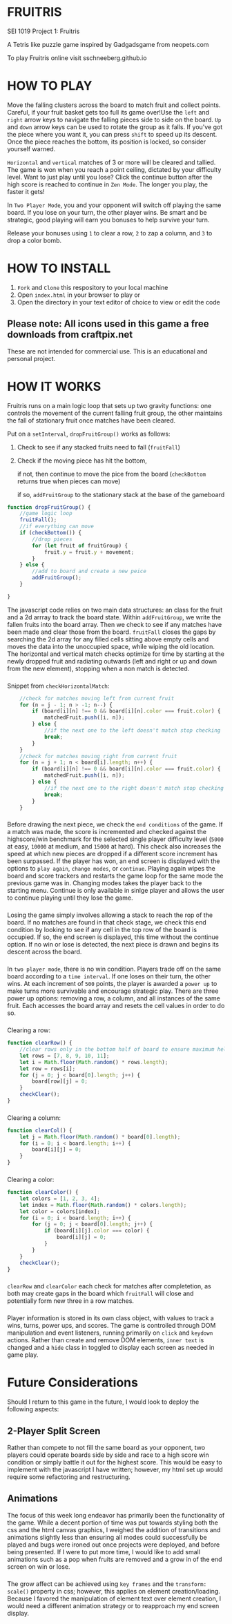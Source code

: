 # FRUITRIS
SEI 1019 Project 1: Fruitris 

A Tetris like puzzle game inspired by Gadgadsgame from neopets.com

To play Fruitris online visit sschneeberg.github.io

# HOW TO PLAY

Move the falling clusters across the board to match fruit and collect points.  Careful, if your fruit basket gets too full its game over!Use the `left` and `right` arrow keys to navigate the falling pieces side to side on the board.  `Up` and `down` arrow keys can be used to rotate the group as it falls.  If you've got the piece where you want it, you can press `shift` to speed up its descent.  Once the piece reaches the bottom, its position is locked, so consider yourself warned. 

`Horizontal` and `vertical` matches of 3 or more will be cleared and tallied. The game is won when you reach a point ceiling, dictated by your difficulty level.  Want to just play until you lose? Click the continue button after the high score is reached to continue in `Zen Mode`. The longer you play, the faster it gets!

In `Two Player Mode`, you and your opponent will switch off playing the same board.  If you lose on your turn, the other player wins.  Be smart and be strategic, good playing will earn you bonuses to help survive your turn.

Release your bonuses using `1` to clear a row, `2` to zap a column, and `3` to drop a color bomb.

# HOW TO INSTALL

1. `Fork` and `Clone` this respository to your local machine
2. Open `index.html` in your browser to play or 
3. Open the directory in your text editor of choice to view or edit the code

## Please note: All icons used in this game a free downloads from craftpix.net
These are not intended for commercial use.  This is an educational and personal project.
###

# HOW IT WORKS

Fruitris runs on a main logic loop that sets up two gravity functions: one controls the movement of the current falling fruit group, the other maintains the fall of stationary fruit once matches have been cleared.  

Put on a `setInterval`,  `dropFruitGroup()` works as follows:
1. Check to see if any stacked fruits need to fall (`fruitFall`) 
2. Check if the moving piece has hit the bottom, 

    if not, then continue to move the pice from the board 
    (`checkBottom` returns true when pieces can move) 

    if so, `addFruitGroup` to the stationary stack at the base of the gameboard

```javascript
function dropFruitGroup() {
    //game logic loop
    fruitFall();
    //if everything can move
    if (checkBottom()) {
        //drop pieces
        for (let fruit of fruitGroup) {
            fruit.y = fruit.y + movement;
        }
    } else {
        //add to board and create a new peice
        addFruitGroup();
    }

}
```

The javascript code relies on two main data structures: an class for the fruit and a 2d arrray to track the board state.  Within `addFruitGroup`, we write the fallen fruits into the board array.  Then we check to see if any matches have been made and clear those from the board.  `fruitFall` closes the gaps by searching the 2d array for any filled cells sitting above empty cells and moves the data into the unoccupied space, while wiping the old location.  The horizontal and vertical match checks optimize for time by starting at the newly dropped fruit and radiating outwards (left and right or up and down from the new element), stopping when a non match is detected.
###
Snippet from `checkHorizontalMatch`:
```javascript
    //check for matches moving left from current fruit
    for (n = j - 1; n > -1; n--) {
        if (board[i][n] !== 0 && board[i][n].color === fruit.color) {
            matchedFruit.push([i, n]);
        } else {
            //if the next one to the left doesn't match stop checking
            break;
        }
    }
    //check for matches moving right from current fruit
    for (n = j + 1; n < board[i].length; n++) {
        if (board[i][n] !== 0 && board[i][n].color === fruit.color) {
            matchedFruit.push([i, n]);
        } else {
            //if the next one to the right doesn't match stop checking
            break;
        }
    }
```
###
Before drawing the next piece, we check the `end conditions` of the game.  If a match was made, the score is incremented and checked against the highscore/win benchmark for the selected single player difficulty level (`5000` at easy, `10000` at medium, and `15000` at hard).  This check also increases the speed at which new pieces are dropped if a different score increment has been surpassed. If the player has won, an end screen is displayed with the options to `play again`, `change modes`, or `continue`.  Playing again wipes the board and score trackers and restarts the game loop for the same mode the previous game was in.  Changing modes takes the player back to the starting menu.  Continue is only available in sinlge player and allows the user to continue playing until they lose the game.
###
Losing the game simply involves allowing a stack to reach the rop of the board.  If no matches are found in that check stage, we check this end condition by looking to see if any cell in the top row of the board is occupied.  If so, the end screen is displayed, this time without the continue option.  If no win or lose is detected, the next piece is drawn and begins its descent across the board. 
###
In `two player mode`, there is no win condition.  Players trade off on the same board according to a `time interval`.  If one loses on their turn, the other wins.  At each increment of `500` points, the player is awarded a `power up` to make turns more survivable and encourage strategic play.   There are three power up options: removing a row, a column, and all instances of the same fruit.  Each accesses the board array and resets the cell values in order to do so.
###

Clearing a row:
``` javascript
function clearRow() {
    //clear rows only in the bottom half of board to ensure maximum helpfulness
    let rows = [7, 8, 9, 10, 11];
    let i = Math.floor(Math.random() * rows.length);
    let row = rows[i];
    for (j = 0; j < board[0].length; j++) {
        board[row][j] = 0;
    }
    checkClear();
}
```
###
Clearing a column:
``` javascript
function clearCol() {
    let j = Math.floor(Math.random() * board[0].length);
    for (i = 0; i < board.length; i++) {
        board[i][j] = 0;
    }
}
```
###
Clearing a color:
``` javascript
function clearColor() {
    let colors = [1, 2, 3, 4];
    let index = Math.floor(Math.random() * colors.length);
    let color = colors[index];
    for (i = 0; i < board.length; i++) {
        for (j = 0; j < board[0].length; j++) {
            if (board[i][j].color === color) {
                board[i][j] = 0;
            }
        }
    }
    checkClear();
}
```
### 
`clearRow` and `clearColor` each check for matches after completetion, as both may create gaps in the board which `fruitFall` will close and potentially form new three in a row matches. 

###
Player information is stored in its own class object, with values to track a wins, turns, power ups, and scores.  The game is controlled through DOM manipulation and event listeners, running primarily on `click` and `keydown` actions.  Rather than create and remove DOM elements, `inner text` is changed and a `hide` class in toggled to display each screen as needed in game play.
###

# Future Considerations

Should I return to this game in the future, I would look to deploy the following aspects:

## 2-Player Split Screen 

Rather than compete to not fill the same board as your opponent, two players could operate boards side by side and race to a high score win condition or simply battle it out for the highest score.  This would be easy to implement with the javascript I have written; however, my html set up would require some refactoring and restructuring.

## Animations

The focus of this week long endeavor has primarily been the functionality of the game. While a decent portion of time was put towards styling both the css and the html canvas graphics, I weighed the addition of transitions and animations slightly less than ensuring all modes could successfully be played and bugs were ironed out once projects were deployed, and before being presented. If I were to put more time, I would like to add small animations such as a pop when fruits are removed and a grow in of the end screen on win or lose.  
### 
The grow affect can be achieved using `key frames` and the `transform: scale()` property in css; however, this applies on element creation/loading.  Because I favored the manipulation of element text over element creation, I would need a different animation strategy or to reapproach my end screen display.  



